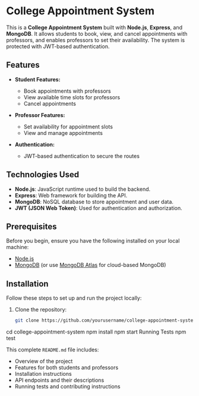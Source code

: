 # College Appointment System

This is a **College Appointment System** built with **Node.js**, **Express**, and **MongoDB**. It allows students to book, view, and cancel appointments with professors, and enables professors to set their availability. The system is protected with JWT-based authentication.

## Features

- **Student Features:**
  - Book appointments with professors
  - View available time slots for professors
  - Cancel appointments

- **Professor Features:**
  - Set availability for appointment slots
  - View and manage appointments

- **Authentication:**
  - JWT-based authentication to secure the routes

## Technologies Used

- **Node.js**: JavaScript runtime used to build the backend.
- **Express**: Web framework for building the API.
- **MongoDB**: NoSQL database to store appointment and user data.
- **JWT (JSON Web Token)**: Used for authentication and authorization.

## Prerequisites

Before you begin, ensure you have the following installed on your local machine:

- [Node.js](https://nodejs.org/en/)
- [MongoDB](https://www.mongodb.com/try/download/community) (or use [MongoDB Atlas](https://www.mongodb.com/cloud/atlas) for cloud-based MongoDB)

## Installation

Follow these steps to set up and run the project locally:

1. Clone the repository:
   ```bash
   git clone https://github.com/yourusername/college-appointment-system.git
cd college-appointment-system
npm install
npm start
Running Tests
npm test

This complete `README.md` file includes:

- Overview of the project
- Features for both students and professors
- Installation instructions
- API endpoints and their descriptions
- Running tests and contributing instructions


